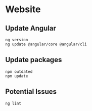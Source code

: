 # Website

## Update Angular

    ng version
    ng update @angular/core @angular/cli

## Update packages

    npm outdated
    npm update

## Potential Issues

    ng lint

